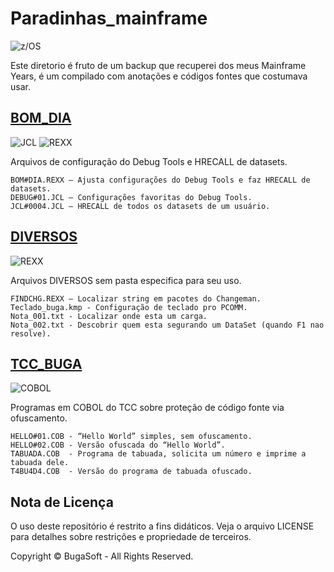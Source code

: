 # Paradinhas_mainframe
![z/OS](https://img.shields.io/badge/z--OS-Mainframe-green?style=for-the-badge)

Este diretorio é fruto de um backup que recuperei dos meus Mainframe Years, é um compilado com anotações e códigos fontes que costumava usar.

## [BOM_DIA](https://github.com/buga-buga-buga/paradinhas_mainframe/tree/main/BOM_DIA)

![JCL](https://img.shields.io/badge/JCL-Mainframe-ora?style=for-the-badge)
![REXX](https://img.shields.io/badge/REXX-Script-blue?style=for-the-badge)

Arquivos de configuração do Debug Tools e HRECALL de datasets.
```plaintext
BOM#DIA.REXX – Ajusta configurações do Debug Tools e faz HRECALL de datasets.
DEBUG#01.JCL – Configurações favoritas do Debug Tools.
JCL#0004.JCL – HRECALL de todos os datasets de um usuário.
```
## [DIVERSOS](https://github.com/buga-buga-buga/paradinhas_mainframe/tree/main/DIVERSOS)
![REXX](https://img.shields.io/badge/REXX-Script-blue?style=for-the-badge)

Arquivos DIVERSOS sem pasta especifica para seu uso.
```plaintext
FINDCHG.REXX – Localizar string em pacotes do Changeman.
Teclado_buga.kmp - Configuração de teclado pro PCOMM.
Nota_001.txt - Localizar onde esta um carga.
Nota_002.txt - Descobrir quem esta segurando um DataSet (quando F1 nao resolve).

```
## [TCC_BUGA](https://github.com/buga-buga-buga/paradinhas_mainframe/tree/main/TCC_BUGA)
![COBOL](https://img.shields.io/badge/COBOL-Source%20Code-pink?style=for-the-badge)

Programas em COBOL do TCC sobre proteção de código fonte via ofuscamento.

```plaintext
HELLO#01.COB - “Hello World” simples, sem ofuscamento.
HELLO#02.COB - Versão ofuscada do “Hello World”.
TABUADA.COB  - Programa de tabuada, solicita um número e imprime a tabuada dele.
T4BU4D4.COB  - Versão do programa de tabuada ofuscado.
```


## Nota de Licença
O uso deste repositório é restrito a fins didáticos. Veja o arquivo LICENSE para detalhes sobre restrições e propriedade de terceiros.

Copyright © BugaSoft - All Rights Reserved.



